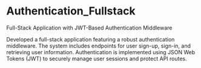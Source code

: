 # Authentication_Fullstack
Full-Stack Application with JWT-Based Authentication Middleware

Developed a full-stack application featuring a robust authentication middleware. The system includes endpoints for user sign-up, sign-in, and retrieving user information. Authentication is implemented using JSON Web Tokens (JWT) to securely manage user sessions and protect API routes.
